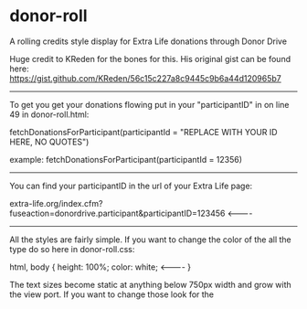 # donor-roll
A rolling credits style display for Extra Life donations through Donor Drive

Huge credit to KReden for the bones for this. His original gist can be found here: https://gist.github.com/KReden/56c15c227a8c9445c9b6a44d120965b7

----------------

To get you get your donations flowing put in your "participantID" in on line 49 in donor-roll.html:

fetchDonationsForParticipant(participantId = "REPLACE WITH YOUR ID HERE, NO QUOTES")

example: fetchDonationsForParticipant(participantId = 12356)

----------------

You can find your participantID in the url of your Extra Life page:

extra-life.org/index.cfm?fuseaction=donordrive.participant&participantID=123456  <----

----------------

All the styles are fairly simple.
If you want to change the color of the all the type do so here in donor-roll.css:

html, body {
    height: 100%;
    color: white; <----
}

The text sizes become static at anything below 750px width and grow with the view port.
If you want to change those look for the 
